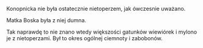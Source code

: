 Konopnicka nie była ostatecznie nietoperzem, jak ówczesnie uważano.

Matka Boska była z niej dumna.


Tak naprawdę to nie znano wtedy większości gatunków wiewiórek i mylono je z nietoperzami.
Był to okres ogólnej ciemnoty i zabobonów.
